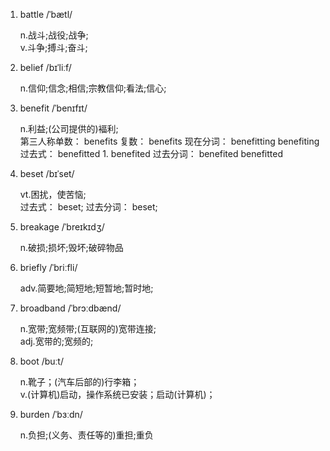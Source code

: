 1. battle /ˈbætl/

   n.战斗;战役;战争;  
   v.斗争;搏斗;奋斗;

2. belief /bɪˈliːf/

   n.信仰;信念;相信;宗教信仰;看法;信心;

3. benefit /ˈbenɪfɪt/

   n.利益;(公司提供的)褔利;  
   第三人称单数： benefits 复数： benefits 现在分词： benefitting benefiting 过去式： benefitted 1. benefited 过去分词： benefited benefitted

4. beset /bɪˈset/

   vt.困扰，使苦恼;  
   过去式： beset; 过去分词： beset;

5. breakage /ˈbreɪkɪdʒ/

   n.破损;损坏;毁坏;破碎物品

6. briefly /ˈbriːfli/

   adv.简要地;简短地;短暂地;暂时地;

7. broadband /ˈbrɔːdbænd/

   n.宽带;宽频带;(互联网的)宽带连接;  
   adj.宽带的;宽频的;

8. boot /buːt/

   n.靴子；(汽车后部的)行李箱；  
   v.(计算机)启动，操作系统已安装；启动(计算机)；

9. burden /ˈbɜːdn/

   n.负担;(义务、责任等的)重担;重负
